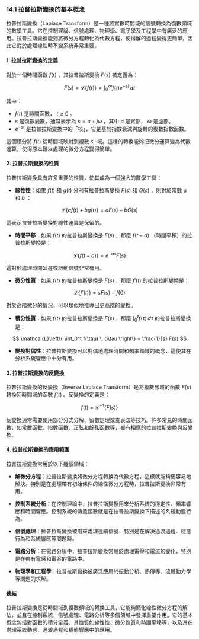 ### **14.1 拉普拉斯變換的基本概念**

拉普拉斯變換（Laplace Transform）是一種將實數時間域的信號轉換為復數頻域的數學工具。它在控制理論、信號處理、物理學、電子學及工程學中有廣泛的應用。拉普拉斯變換能夠將微分方程轉化為代數方程，使得解的過程變得更簡單，因此它對於處理線性時不變系統非常重要。

#### **1. 拉普拉斯變換的定義**

對於一個時間函數  $f(t)$ ，其拉普拉斯變換  $F(s)$  被定義為：


```math
F(s) = \mathcal{L}\{f(t)\} = \int_0^\infty f(t) e^{-st} \, dt

```

其中：

-  $f(t)$  是時間函數， $t \geq 0$ 。
-  $s$  是復數變數，通常表示為  $s = \sigma + j\omega$ ，其中  $\sigma$  是實部， $\omega$  是虛部。
-  $e^{-st}$  是拉普拉斯變換中的「核」，它是基於指數衰減與旋轉的復數指數函數。

這個積分將  $f(t)$  從時間域映射到複數  $s$ -域。這樣的轉換能夠把微分運算變為代數運算，使得原本難以處理的微分方程變得簡單。

#### **2. 拉普拉斯變換的性質**

拉普拉斯變換具有許多重要的性質，使其成為一個強大的數學工具：

- **線性性**：如果  $f(t)$  和  $g(t)$  分別有拉普拉斯變換  $F(s)$  和  $G(s)$ ，則對於常數  $a$  和  $b$ ：

```math
  \mathcal{L}\{a f(t) + b g(t)\} = a F(s) + b G(s)

```
  這表示拉普拉斯變換對線性運算是保留的。

- **時間平移**：如果  $f(t)$  的拉普拉斯變換是  $F(s)$ ，那麼  $f(t - a)$ （時間平移）的拉普拉斯變換是：

```math
  \mathcal{L}\{f(t - a)\} = e^{-as} F(s)

```
  這對於處理時間延遲或啟動信號非常有用。

- **微分性質**：如果  $f(t)$  的拉普拉斯變換是  $F(s)$ ，那麼  $f'(t)$  的拉普拉斯變換是：

```math
  \mathcal{L}\{f'(t)\} = s F(s) - f(0)

```
  對於高階微分的情況，可以類似地推導出更高階的變換。

- **積分性質**：如果  $f(t)$  的拉普拉斯變換是  $F(s)$ ，那麼  $\int_0^t f(\tau) \, d\tau$  的拉普拉斯變換是：

```math
  \mathcal{L}\left\{ \int_0^t f(\tau) \, d\tau \right\} = \frac{1}{s} F(s)

```
  
- **變換對偶性**：拉普拉斯變換可以對偶地處理時間和頻率領域的概念，這使其在分析系統響應中十分有用。

#### **3. 拉普拉斯變換的反變換**

拉普拉斯變換的反變換（Inverse Laplace Transform）是將複數頻域的函數  $F(s)$  轉換回時間域的函數  $f(t)$ 。反變換的定義是：


```math
f(t) = \mathcal{L}^{-1}\{F(s)\}

```

反變換通常需要使用部分分式分解、留數定理或查表法等技巧。許多常見的時間函數，如常數函數、指數函數、正弦和餘弦函數等，都有相應的拉普拉斯變換與反變換。

#### **4. 拉普拉斯變換的應用範圍**

拉普拉斯變換常用於以下幾個領域：

- **解微分方程**：拉普拉斯變換將微分方程轉換為代數方程，這樣就能夠更容易地解決。特別是在處理帶有初始條件的線性微分方程時，拉普拉斯變換非常有用。

- **控制系統分析**：在控制理論中，拉普拉斯變換用來分析系統的穩定性、頻率響應和時間響應。控制系統的傳遞函數就是在拉普拉斯變換下描述的系統動態行為。

- **信號處理**：拉普拉斯變換被用來處理連續信號，特別是在解決過渡過程、穩態行為和系統響應等問題時。

- **電路分析**：在電路分析中，拉普拉斯變換常用於處理電壓和電流的變化，特別是在帶有電感和電容的電路中。

- **物理學和工程學**：拉普拉斯變換被廣泛應用於振動分析、熱傳導、流體動力學等問題的求解。

#### **總結**

拉普拉斯變換是從時間域到複數頻域的轉換工具，它能夠簡化線性微分方程的解法，並且在控制系統、信號處理、電路分析等多個領域中發揮重要作用。它的基本概念包括對函數的積分定義、其性質如線性性、微分性質和時間平移等，以及其在處理系統動態、過渡過程和穩態響應中的應用。